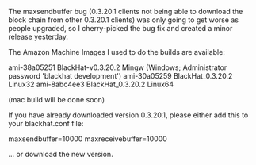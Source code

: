 The maxsendbuffer bug (0.3.20.1 clients not being able to download the block chain from other 0.3.20.1 clients) was only going to get
worse as people upgraded, so I cherry-picked the bug fix and created a minor release yesterday.

The Amazon Machine Images I used to do the builds are available:

  ami-38a05251   BlackHat-v0.3.20.2 Mingw    (Windows; Administrator password 'blackhat development')
  ami-30a05259   BlackHat_0.3.20.2 Linux32
  ami-8abc4ee3   BlackHat_0.3.20.2 Linux64

(mac build will be done soon)

If you have already downloaded version 0.3.20.1, please either add this to your blackhat.conf file:

  maxsendbuffer=10000
  maxreceivebuffer=10000

... or download the new version.
